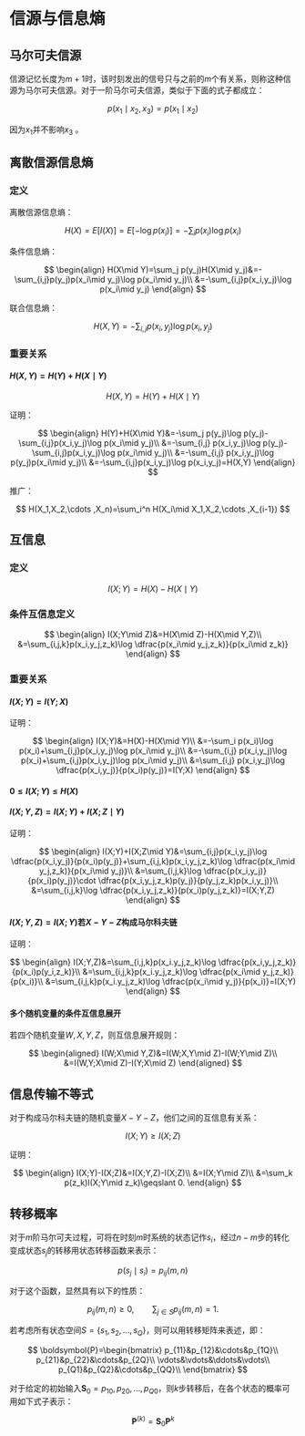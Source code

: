 # 信源与信息熵

## 马尔可夫信源

信源记忆长度为$m+1$时，该时刻发出的信号只与之前的$m$个有关系，则称这种信源为马尔可夫信源。对于一阶马尔可夫信源，类似于下面的式子都成立：

$$
p(x_1\mid x_2,x_3)=p(x_1\mid x_2)
$$

因为$x_1$并不影响$x_3$ 。

## 离散信源信息熵

### 定义

离散信源信息熵：

$$
H(X)=E[I(X)]=E[-\log p(x_i)]=-\sum_i p(x_i)\log p(x_i)
$$

条件信息熵：

$$
\begin{align}
H(X\mid Y)=\sum_j p(y_j)H(X\mid y_j)&=-\sum_{i,j}p(y_j)p(x_i\mid y_j)\log p(x_i\mid y_j)\\
&=-\sum_{i,j}p(x_i,y_j)\log p(x_i\mid y_j)
\end{align}
$$

联合信息熵：

$$
H(X,Y)=-\sum_{i,j}p(x_i,y_j)\log p(x_i,y_j)
$$

### 重要关系

#### $H(X, Y)=H(Y)+H(X\mid Y)$

$$
H(X, Y)=H(Y)+H(X\mid Y)
$$

证明：

$$
\begin{align}
H(Y)+H(X\mid Y)&=-\sum_j p(y_j)\log p(y_j)-\sum_{i,j}p(x_i,y_j)\log p(x_i\mid y_j)\\
&=-\sum_{i,j} p(x_i,y_j)\log p(y_j)-\sum_{i,j}p(x_i,y_j)\log p(x_i\mid y_j)\\
&=-\sum_{i,j} p(x_i,y_j)\log p(y_j)p(x_i\mid y_j)\\
&=-\sum_{i,j}p(x_i,y_j)\log p(x_i,y_j)=H(X,Y)
\end{align}
$$

推广：

$$
H(X_1,X_2,\cdots ,X_n)=\sum_i^n H(X_i\mid X_1,X_2,\cdots ,X_{i-1})
$$

## 互信息

### 定义

$$
I(X;Y)=H(X)-H(X\mid Y)
$$

### 条件互信息定义

$$
\begin{align}
I(X;Y\mid Z)&=H(X\mid Z)-H(X\mid Y,Z)\\
&=\sum_{i,j,k}p(x_i,y_j,z_k)\log \dfrac{p(x_i\mid y_j,z_k)}{p(x_i\mid z_k)}
\end{align}
$$

### 重要关系

#### $I(X;Y)=I(Y;X)$

证明：

$$
\begin{align}
I(X;Y)&=H(X)-H(X\mid Y)\\
&=-\sum_i p(x_i)\log p(x_i)+\sum_{i,j}p(x_i,y_j)\log p(x_i\mid y_j)\\
&=-\sum_{i,j} p(x_i,y_j)\log p(x_i)+\sum_{i,j}p(x_i,y_j)\log p(x_i\mid y_j)\\
&=\sum_{i,j} p(x_i,y_j)\log \dfrac{p(x_i,y_j)}{p(x_i)p(y_j)}=I(Y;X)
\end{align}
$$


#### $0\leqslant I(X;Y)\leqslant H(X)$



#### $I(X;Y,Z)=I(X;Y)+I(X;Z\mid Y)$

证明：

$$
\begin{align}
I(X;Y)+I(X;Z\mid Y)&=\sum_{i,j}p(x_i,y_j)\log \dfrac{p(x_i,y_j)}{p(x_i)p(y_j)}+\sum_{i,j,k}p(x_i,y_j,z_k)\log \dfrac{p(x_i\mid y_j,z_k)}{p(x_i\mid y_j)}\\
&=\sum_{i,j,k}\log \dfrac{p(x_i,y_j)}{p(x_i)p(y_j)}\cdot \dfrac{p(x_i,y_j,z_k)p(y_j)}{p(y_j,z_k)p(x_i,y_j)}\\
&=\sum_{i,j,k}\log \dfrac{p(x_i,y_j,z_k)}{p(x_i)p(y_j,z_k)}=I(X;Y,Z)
\end{align}
$$
#### $I(X;Y,Z)=I(X;Y)$若$X-Y-Z$构成马尔科夫链

证明：

$$
\begin{align}
I(X;Y,Z)&=\sum_{i,j,k}p(x_i.y_j,z_k)\log \dfrac{p(x_i,y_j,z_k)}{p(x_i)p(y_i,z_k)}\\
&=\sum_{i,j,k}p(x_i.y_j,z_k)\log \dfrac{p(x_i\mid y_j,z_k)}{p(x_i)}\\
&=\sum_{i,j,k}p(x_i.y_j,z_k)\log \dfrac{p(x_i\mid y_j)}{p(x_i)}=I(X;Y)
\end{align}
$$

#### 多个随机变量的条件互信息展开

若四个随机变量$W,X,Y,Z$，则互信息展开规则：


$$
\begin{aligned}
I(W;X\mid Y,Z)&=I(W;X,Y\mid Z)-I(W;Y\mid Z)\\
&=I(W,Y;X\mid Z)-I(Y;X\mid Z)
\end{aligned}
$$


## 信息传输不等式

对于构成马尔科夫链的随机变量$X-Y-Z$，他们之间的互信息有关系：

$$
I(X;Y)\geqslant I(X;Z)
$$

证明：

$$
\begin{align}
I(X;Y)-I(X;Z)&=I(X;Y,Z)-I(X;Z)\\
&=I(X;Y\mid Z)\\
&=\sum_k p(z_k)I(X;Y\mid z_k)\geqslant 0.
\end{align}
$$

## 转移概率

对于$m$阶马尔可夫过程，可将在时刻$m$时系统的状态记作$s_i$，经过$n-m$步的转化变成状态$s_j$的转移用状态转移函数来表示：


$$
p(s_j\mid s_i)=p_{ij}(m,n)
$$


对于这个函数，显然具有以下的性质：


$$
p_{ij}(m,n)\geqslant 0,\qquad \sum_{j\in S}p_{ij}(m,n)=1.
$$


若考虑所有状态空间$S=\{s_1,s_2,\dots,s_Q\}$，则可以用转移矩阵来表述，即：


$$
\boldsymbol{P}=\begin{bmatrix}
p_{11}&p_{12}&\cdots&p_{1Q}\\
p_{21}&p_{22}&\cdots&p_{2Q}\\
\vdots&\vdots&\ddots&\vdots\\
p_{Q1}&p_{Q2}&\cdots&p_{QQ}\\
\end{bmatrix}
$$


对于给定的初始输入$\boldsymbol{S}_0={p_{10},p_{20},\dots,p_{Q0}}$，则$k$步转移后，在各个状态的概率可用如下式子表示：


$$
\boldsymbol{P}^{(k)}=\boldsymbol{S}_0\boldsymbol{P}^k
$$


